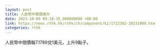 ```yaml
---
layout: post
title: 人民幣中間價微升
date: 2023-10-09 09:18:35.000000000 +08:00
link: https://news.rthk.hk/rthk/ch/component/k2/1722302-20231009.htm
categories: rthk
---
```


人民幣中間價報7.1789兌1美元，上升9點子。

